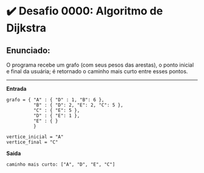 # :heavy_check_mark: Desafio 0000: Algoritmo de Dijkstra

## Enunciado:

O programa recebe um grafo (com seus pesos das arestas), o ponto inicial e final da usuária; é retornado o caminho mais curto entre esses pontos.


---

**Entrada**

```
grafo = { "A" : { "D" : 1, "B": 6 },
          "B" : { "D": 2, "E": 2, "C": 5 },
          "C" : { "E": 5 },
          "D" : { "E": 1 },
          "E" : { }
          }

vertice_inicial = "A"
vertice_final = "C"
```

**Saida**

```
caminho mais curto: ["A", "D", "E", "C"]
```
